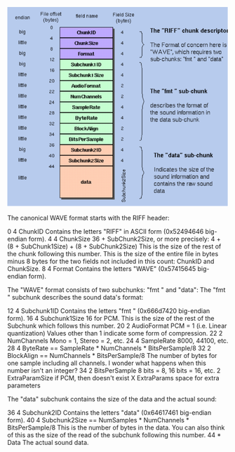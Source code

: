 
![screenshot](WAV_format.png)


The canonical WAVE format starts with the RIFF header:

0         4   ChunkID          Contains the letters "RIFF" in ASCII form
                               (0x52494646 big-endian form).
4         4   ChunkSize        36 + SubChunk2Size, or more precisely:
                               4 + (8 + SubChunk1Size) + (8 + SubChunk2Size)
                               This is the size of the rest of the chunk 
                               following this number.  This is the size of the 
                               entire file in bytes minus 8 bytes for the
                               two fields not included in this count:
                               ChunkID and ChunkSize.
8         4   Format           Contains the letters "WAVE"
                               (0x57415645 big-endian form).

The "WAVE" format consists of two subchunks: "fmt " and "data":
The "fmt " subchunk describes the sound data's format:

12        4   Subchunk1ID      Contains the letters "fmt "
                               (0x666d7420 big-endian form).
16        4   Subchunk1Size    16 for PCM.  This is the size of the
                               rest of the Subchunk which follows this number.
20        2   AudioFormat      PCM = 1 (i.e. Linear quantization)
                               Values other than 1 indicate some 
                               form of compression.
22        2   NumChannels      Mono = 1, Stereo = 2, etc.
24        4   SampleRate       8000, 44100, etc.
28        4   ByteRate         == SampleRate * NumChannels * BitsPerSample/8
32        2   BlockAlign       == NumChannels * BitsPerSample/8
                               The number of bytes for one sample including
                               all channels. I wonder what happens when
                               this number isn't an integer?
34        2   BitsPerSample    8 bits = 8, 16 bits = 16, etc.
          2   ExtraParamSize   if PCM, then doesn't exist
          X   ExtraParams      space for extra parameters

The "data" subchunk contains the size of the data and the actual sound:

36        4   Subchunk2ID      Contains the letters "data"
                               (0x64617461 big-endian form).
40        4   Subchunk2Size    == NumSamples * NumChannels * BitsPerSample/8
                               This is the number of bytes in the data.
                               You can also think of this as the size
                               of the read of the subchunk following this 
                               number.
44        *   Data             The actual sound data.
